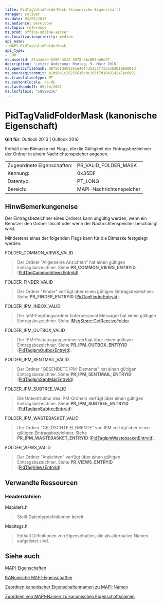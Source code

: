 ```yaml
---
title: PidTagValidFolderMask (kanonische Eigenschaft)
manager: soliver
ms.date: 03/09/2015
ms.audience: Developer
ms.topic: reference
ms.prod: office-online-server
ms.localizationpriority: medium
api_name:
- MAPI.PidTagValidFolderMask
api_type:
- COM
ms.assetid: 83a44aee-5269-42a8-8078-4bc063bb6e29
description: 'Letzte Änderung: Montag, 9. März 2015'
ms.openlocfilehash: d8f501d4692e1e4ef735355f723ad8201e8a001d
ms.sourcegitcommit: a1d9041c20256616c9c183f7d1049142a7ac6991
ms.translationtype: MT
ms.contentlocale: de-DE
ms.lasthandoff: 09/24/2021
ms.locfileid: "59599256"
---
```

# <a name="pidtagvalidfoldermask-canonical-property"></a>PidTagValidFolderMask (kanonische Eigenschaft)

  
  
**Gilt für**: Outlook 2013 | Outlook 2016 
  
Enthält eine Bitmaske mit Flags, die die Gültigkeit der Eintragsbezeichner der Ordner in einem Nachrichtenspeicher angeben.
  
|||
|:-----|:-----|
|Zugeordnete Eigenschaften:  <br/> |PR_VALID_FOLDER_MASK  <br/> |
|Kennung:  <br/> |0x35DF  <br/> |
|Datentyp:  <br/> |PT_LONG  <br/> |
|Bereich:  <br/> |MAPI-Nachrichtenspeicher  <br/> |
   
## <a name="remarks"></a>HinwBemerkungeneise

Der Eintragsbezeichner eines Ordners kann ungültig werden, wenn ein Benutzer den Ordner löscht oder wenn der Nachrichtenspeicher beschädigt wird.
  
Mindestens eines der folgenden Flags kann für die Bitmaske festgelegt werden: 
  
FOLDER_COMMON_VIEWS_VALID 
  
> Der Ordner "Allgemeine Ansichten" hat einen gültigen Eintragsbezeichner. Siehe **PR_COMMON_VIEWS_ENTRYID** ([PidTagCommonViewsEntryId](pidtagcommonviewsentryid-canonical-property.md)).
    
FOLDER_FINDER_VALID 
  
> Der Ordner "Finder" verfügt über einen gültigen Eintragsbezeichner. Siehe **PR_FINDER_ENTRYID** ([PidTagFinderEntryId](pidtagfinderentryid-canonical-property.md)). 
    
FOLDER_IPM_INBOX_VALID 
  
> Der IpM-Empfangsordner (Interpersonal Message) hat einen gültigen Eintragsbezeichner. Siehe [IMsgStore::GetReceiveFolder](imsgstore-getreceivefolder.md). 
    
FOLDER_IPM_OUTBOX_VALID 
  
> Der IPM-Postausgangsordner verfügt über einen gültigen Eintragsbezeichner. Siehe **PR_IPM_OUTBOX_ENTRYID** ([PidTagIpmOutboxEntryId](pidtagipmoutboxentryid-canonical-property.md)). 
    
FOLDER_IPM_SENTMAIL_VALID 
  
> Der Ordner "GESENDETE IPM-Elemente" hat einen gültigen Eintragsbezeichner. Siehe **PR_IPM_SENTMAIL_ENTRYID** ([PidTagIpmSentMailEntryId](pidtagipmsentmailentryid-canonical-property.md)).
    
FOLDER_IPM_SUBTREE_VALID 
  
> Die Unterstruktur des IPM-Ordners verfügt über einen gültigen Eintragsbezeichner. Siehe **PR_IPM_SUBTREE_ENTRYID** ([PidTagIpmSubtreeEntryId](pidtagipmsubtreeentryid-canonical-property.md)).
    
FOLDER_IPM_WASTEBASKET_VALID 
  
> Der Ordner "GELÖSCHTE ELEMENTE" von IPM verfügt über einen gültigen Eintragsbezeichner. Siehe **PR_IPM_WASTEBASKET_ENTRYID** ([PidTagIpmWastebasketEntryId](pidtagipmwastebasketentryid-canonical-property.md)).
    
FOLDER_VIEWS_VALID 
  
> Der Ordner "Ansichten" verfügt über einen gültigen Eintragsbezeichner. Siehe **PR_VIEWS_ENTRYID** ([PidTagViewsEntryId](pidtagviewsentryid-canonical-property.md)).
    
## <a name="related-resources"></a>Verwandte Ressourcen

### <a name="header-files"></a>Headerdateien

Mapidefs.h
  
> Stellt Datentypdefinitionen bereit.
    
Mapitags.h
  
> Enthält Definitionen von Eigenschaften, die als alternative Namen aufgelistet sind.
    
## <a name="see-also"></a>Siehe auch



[MAPI-Eigenschaften](mapi-properties.md)
  
[KANonische MAPI-Eigenschaften](mapi-canonical-properties.md)
  
[Zuordnen kanonischer Eigenschaftennamen zu MAPI-Namen](mapping-canonical-property-names-to-mapi-names.md)
  
[Zuordnen von MAPI-Namen zu kanonischen Eigenschaftsnamen](mapping-mapi-names-to-canonical-property-names.md)

